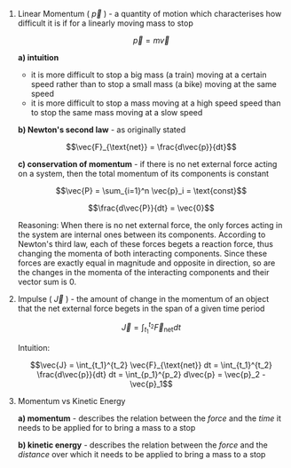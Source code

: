 1. Linear Momentum ( $\vec{p}$ ) - a quantity of motion which characterises how difficult it is if for a linearly moving mass to stop
	
	$$\vec{p} = m\vec{v}$$
	
	**a) intuition**
	- it is more difficult to stop a big mass (a train) moving at a certain speed rather than to stop a small mass (a bike) moving at the same speed
	- it is more difficult to stop a mass moving at a high speed speed than to stop the same mass moving at a slow speed
	
	**b) Newton's second law** - as originally stated
	
	$$\vec{F}_{\text{net}} = \frac{d\vec{p}}{dt}$$
	
	**c) conservation of momentum** - if there is no net external force acting on a system, then the total momentum of its components is constant
	
	$$\vec{P} = \sum_{i=1}^n \vec{p}_i = \text{const}$$
	
	$$\frac{d\vec{P}}{dt} = \vec{0}$$
	
	Reasoning: When there is no net external force, the only forces acting in the system are internal ones between its components. According to Newton's third law, each of these forces begets a reaction force, thus changing the momenta of both interacting components. Since these forces are exactly equal in magnitude and opposite in direction, so are the changes in the momenta of the interacting components and their vector sum is 0.

2. Impulse ( $\vec{J}$ )  - the amount of change in the momentum of an object that the net external force begets in the span of a given time period
	
	$$\vec{J} = \int_{t_1}^{t_2} \vec{F}_{\text{net}} dt$$
	
	Intuition:
	
	$$\vec{J} = \int_{t_1}^{t_2} \vec{F}_{\text{net}} dt = \int_{t_1}^{t_2} \frac{d\vec{p}}{dt} dt = \int_{p_1}^{p_2} d\vec{p} = \vec{p}_2 - \vec{p}_1$$
	

3. Momentum vs Kinetic Energy
	
	**a) momentum** - describes the relation between the *force* and the *time* it needs to be applied for to bring a mass to a stop
	
	**b) kinetic energy** - describes the relation between the *force* and the *distance* over which it needs to be applied to bring a mass to a stop
